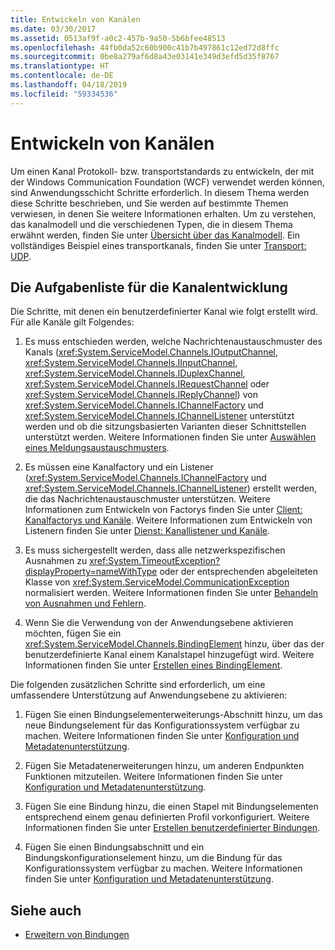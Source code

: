 ```yaml
---
title: Entwickeln von Kanälen
ms.date: 03/30/2017
ms.assetid: 0513af9f-a0c2-457b-9a50-5b6bfee48513
ms.openlocfilehash: 44fb0da52c60b900c41b7b497861c12ed72d8ffc
ms.sourcegitcommit: 0be8a279af6d8a43e03141e349d3efd5d35f8767
ms.translationtype: HT
ms.contentlocale: de-DE
ms.lasthandoff: 04/18/2019
ms.locfileid: "59334536"
---
```

# <a name="developing-channels"></a>Entwickeln von Kanälen
Um einen Kanal Protokoll- bzw. transportstandards zu entwickeln, der mit der Windows Communication Foundation (WCF) verwendet werden können, sind Anwendungsschicht Schritte erforderlich. In diesem Thema werden diese Schritte beschrieben, und Sie werden auf bestimmte Themen verwiesen, in denen Sie weitere Informationen erhalten. Um zu verstehen, das kanalmodell und die verschiedenen Typen, die in diesem Thema erwähnt werden, finden Sie unter [Übersicht über das Kanalmodell](../../../../docs/framework/wcf/extending/channel-model-overview.md). Ein vollständiges Beispiel eines transportkanals, finden Sie unter [Transport: UDP](../../../../docs/framework/wcf/samples/transport-udp.md).  
  
## <a name="the-channel-development-task-list"></a>Die Aufgabenliste für die Kanalentwicklung  
 Die Schritte, mit denen ein benutzerdefinierter Kanal wie folgt erstellt wird. Für alle Kanäle gilt Folgendes:  
  
1. Es muss entschieden werden, welche Nachrichtenaustauschmuster des Kanals (<xref:System.ServiceModel.Channels.IOutputChannel>, <xref:System.ServiceModel.Channels.IInputChannel>, <xref:System.ServiceModel.Channels.IDuplexChannel>, <xref:System.ServiceModel.Channels.IRequestChannel> oder <xref:System.ServiceModel.Channels.IReplyChannel>) von <xref:System.ServiceModel.Channels.IChannelFactory> und <xref:System.ServiceModel.Channels.IChannelListener> unterstützt werden und ob die sitzungsbasierten Varianten dieser Schnittstellen unterstützt werden. Weitere Informationen finden Sie unter [Auswählen eines Meldungsaustauschmusters](../../../../docs/framework/wcf/extending/choosing-a-message-exchange-pattern.md).  
  
2. Es müssen eine Kanalfactory und ein Listener (<xref:System.ServiceModel.Channels.IChannelFactory> und <xref:System.ServiceModel.Channels.IChannelListener>) erstellt werden, die das Nachrichtenaustauschmuster unterstützen. Weitere Informationen zum Entwickeln von Factorys finden Sie unter [Client: Kanalfactorys und Kanäle](../../../../docs/framework/wcf/extending/client-channel-factories-and-channels.md). Weitere Informationen zum Entwickeln von Listenern finden Sie unter [Dienst: Kanallistener und Kanäle](../../../../docs/framework/wcf/extending/service-channel-listeners-and-channels.md).  
  
3. Es muss sichergestellt werden, dass alle netzwerkspezifischen Ausnahmen zu <xref:System.TimeoutException?displayProperty=nameWithType> oder der entsprechenden abgeleiteten Klasse von <xref:System.ServiceModel.CommunicationException> normalisiert werden. Weitere Informationen finden Sie unter [Behandeln von Ausnahmen und Fehlern](../../../../docs/framework/wcf/extending/handling-exceptions-and-faults.md).  
  
4. Wenn Sie die Verwendung von der Anwendungsebene aktivieren möchten, fügen Sie ein <xref:System.ServiceModel.Channels.BindingElement> hinzu, über das der benutzerdefinierte Kanal einem Kanalstapel hinzugefügt wird. Weitere Informationen finden Sie unter [Erstellen eines BindingElement](../../../../docs/framework/wcf/extending/creating-a-bindingelement.md).  
  
 Die folgenden zusätzlichen Schritte sind erforderlich, um eine umfassendere Unterstützung auf Anwendungsebene zu aktivieren:  
  
1. Fügen Sie einen Bindungselementerweiterungs-Abschnitt hinzu, um das neue Bindungselement für das Konfigurationssystem verfügbar zu machen. Weitere Informationen finden Sie unter [Konfiguration und Metadatenunterstützung](../../../../docs/framework/wcf/extending/configuration-and-metadata-support.md).  
  
2. Fügen Sie Metadatenerweiterungen hinzu, um anderen Endpunkten Funktionen mitzuteilen. Weitere Informationen finden Sie unter [Konfiguration und Metadatenunterstützung](../../../../docs/framework/wcf/extending/configuration-and-metadata-support.md).  
  
3. Fügen Sie eine Bindung hinzu, die einen Stapel mit Bindungselementen entsprechend einem genau definierten Profil vorkonfiguriert. Weitere Informationen finden Sie unter [Erstellen benutzerdefinierter Bindungen](../../../../docs/framework/wcf/extending/creating-user-defined-bindings.md).  
  
4. Fügen Sie einen Bindungsabschnitt und ein Bindungskonfigurationselement hinzu, um die Bindung für das Konfigurationssystem verfügbar zu machen. Weitere Informationen finden Sie unter [Konfiguration und Metadatenunterstützung](../../../../docs/framework/wcf/extending/configuration-and-metadata-support.md).  
  
## <a name="see-also"></a>Siehe auch

- [Erweitern von Bindungen](../../../../docs/framework/wcf/extending/extending-bindings.md)
